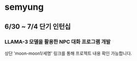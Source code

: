 # semyung
## 6/30 ~ 7/4 단기 인턴십 

### LLAMA-3 모델을 활용한 NPC 대화 프로그램 개발
상단 'moon-moon1/세명' 링크를 통해 프로젝트 내용 확인 가능합니다.
